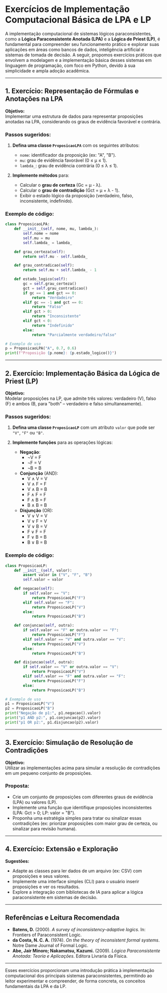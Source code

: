 
# Exercícios de Implementação Computacional Básica de LPA e LP

A implementação computacional de sistemas lógicos paraconsistentes, como a **Lógica Paraconsistente Anotada (LPA)** e a **Lógica de Priest (LP)**, é fundamental para compreender seu funcionamento prático e explorar suas aplicações em áreas como bancos de dados, inteligência artificial e sistemas de tomada de decisão. A seguir, propomos exercícios práticos que envolvem a modelagem e a implementação básica desses sistemas em linguagem de programação, com foco em Python, devido à sua simplicidade e ampla adoção acadêmica.

---

## 1. Exercício: Representação de Fórmulas e Anotações na LPA

**Objetivo:**  
Implementar uma estrutura de dados para representar proposições anotadas na LPA, considerando os graus de evidência favorável e contrária.

### Passos sugeridos:

1. **Defina uma classe `ProposicaoLPA`** com os seguintes atributos:
   - `nome`: identificador da proposição (ex: "A", "B").
   - `mu`: grau de evidência favorável (0 ≤ μ ≤ 1).
   - `lambda_`: grau de evidência contrária (0 ≤ λ ≤ 1).

2. **Implemente métodos** para:
   - Calcular o **grau de certeza** (Gc = μ - λ).
   - Calcular o **grau de contradição** (Gct = μ + λ - 1).
   - Exibir o estado lógico da proposição (verdadeiro, falso, inconsistente, indefinido).

### Exemplo de código:

```python
class ProposicaoLPA:
    def __init__(self, nome, mu, lambda_):
        self.nome = nome
        self.mu = mu
        self.lambda_ = lambda_

    def grau_certeza(self):
        return self.mu - self.lambda_

    def grau_contradicao(self):
        return self.mu + self.lambda_ - 1

    def estado_logico(self):
        gc = self.grau_certeza()
        gct = self.grau_contradicao()
        if gc == 1 and gct == 0:
            return "Verdadeiro"
        elif gc == -1 and gct == 0:
            return "Falso"
        elif gct > 0:
            return "Inconsistente"
        elif gct < 0:
            return "Indefinido"
        else:
            return "Parcialmente verdadeiro/falso"

# Exemplo de uso
p = ProposicaoLPA("A", 0.7, 0.6)
print(f"Proposição {p.nome}: {p.estado_logico()}")
```

---

## 2. Exercício: Implementação Básica da Lógica de Priest (LP)

**Objetivo:**  
Modelar proposições na LP, que admite três valores: verdadeiro (V), falso (F) e ambos (B, para "both" – verdadeiro e falso simultaneamente).

### Passos sugeridos:

1. **Defina uma classe `ProposicaoLP`** com um atributo `valor` que pode ser `"V"`, `"F"` ou `"B"`.

2. **Implemente funções** para as operações lógicas:
   - **Negação**:  
     - ¬V = F  
     - ¬F = V  
     - ¬B = B
   - **Conjunção** (AND):  
     - V ∧ V = V  
     - V ∧ F = F  
     - V ∧ B = B  
     - F ∧ F = F  
     - F ∧ B = F  
     - B ∧ B = B
   - **Disjunção** (OR):  
     - V ∨ V = V  
     - V ∨ F = V  
     - V ∨ B = V  
     - F ∨ F = F  
     - F ∨ B = B  
     - B ∨ B = B

### Exemplo de código:

```python
class ProposicaoLP:
    def __init__(self, valor):
        assert valor in ("V", "F", "B")
        self.valor = valor

    def negacao(self):
        if self.valor == "V":
            return ProposicaoLP("F")
        elif self.valor == "F":
            return ProposicaoLP("V")
        else:
            return ProposicaoLP("B")

    def conjuncao(self, outra):
        if self.valor == "F" or outra.valor == "F":
            return ProposicaoLP("F")
        elif self.valor == "V" and outra.valor == "V":
            return ProposicaoLP("V")
        else:
            return ProposicaoLP("B")

    def disjuncao(self, outra):
        if self.valor == "V" or outra.valor == "V":
            return ProposicaoLP("V")
        elif self.valor == "F" and outra.valor == "F":
            return ProposicaoLP("F")
        else:
            return ProposicaoLP("B")

# Exemplo de uso
p1 = ProposicaoLP("V")
p2 = ProposicaoLP("B")
print("Negação de p1:", p1.negacao().valor)
print("p1 AND p2:", p1.conjuncao(p2).valor)
print("p1 OR p2:", p1.disjuncao(p2).valor)
```

---

## 3. Exercício: Simulação de Resolução de Contradições

**Objetivo:**  
Utilizar as implementações acima para simular a resolução de contradições em um pequeno conjunto de proposições.

### Proposta:

- Crie um conjunto de proposições com diferentes graus de evidência (LPA) ou valores (LP).
- Implemente uma função que identifique proposições inconsistentes (LPA: Gct > 0; LP: valor = "B").
- Proponha uma estratégia simples para tratar ou sinalizar essas contradições (ex: priorizar proposições com maior grau de certeza, ou sinalizar para revisão humana).

---

## 4. Exercício: Extensão e Exploração

**Sugestões:**

- Adapte as classes para ler dados de um arquivo (ex: CSV) com proposições e seus valores.
- Implemente uma interface simples (CLI) para o usuário inserir proposições e ver os resultados.
- Explore a integração com bibliotecas de IA para aplicar a lógica paraconsistente em sistemas de decisão.

---

## Referências e Leitura Recomendada

- **Batens, D.** (2000). *A survey of inconsistency-adaptive logics*. In: Frontiers of Paraconsistent Logic.
- **da Costa, N. C. A.** (1974). *On the theory of inconsistent formal systems*. Notre Dame Journal of Formal Logic.
- **Abe, Jair Minoro; Nakamatsu, Kazumi.** (2009). *Lógica Paraconsistente Anotada: Teoria e Aplicações*. Editora Livraria da Física.

---

Esses exercícios proporcionam uma introdução prática à implementação computacional dos principais sistemas paraconsistentes, permitindo ao leitor experimentar e compreender, de forma concreta, os conceitos fundamentais da LPA e da LP.
```
